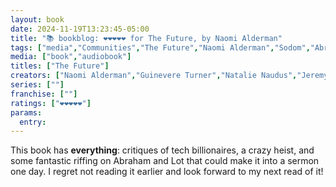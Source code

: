 ```yaml
---
layout: book
date: 2024-11-19T13:23:45-05:00
title: "📚 bookblog: ❤️❤️❤️❤️❤️ for The Future, by Naomi Alderman"
tags: ["media","Communities","The Future","Naomi Alderman","Sodom","Abraham","Lot","audiobooks","Big Tech","billionaires","wealth"]
media: ["book","audiobook"]
titles: ["The Future"]
creators: ["Naomi Alderman","Guinevere Turner","Natalie Naudus","Jeremy Bobb","Santino Fontana","Graham Halstead","Lorelei King","Fred Sanders"]
series: [""]
franchise: [""]
ratings: ["❤️❤️❤️❤️❤️"]
params:
  entry:
---
```


This book has **everything**: critiques of tech billionaires, a crazy heist, and some fantastic riffing on Abraham and Lot that could make it into a sermon one day. I regret not reading it earlier and look forward to my next read of it!
